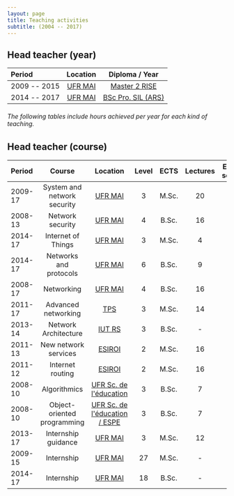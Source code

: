 ```yaml
---
layout: page
title: Teaching activities
subtitle: (2004 -- 2017)
---
```


## Head teacher (year)

| **Period** | **Location** | **Diploma / Year** |
| :------- |:-----:|:-------------:|
| 2009 -- 2015 | [UFR MAI](http://mathinfo.unistra.fr/) | [Master 2 RISE](http://master-informatique.unistra.fr/rise/rise-formation.php) |
| 2014 -- 2017 | [UFR MAI](http://mathinfo.unistra.fr/) | [BSc Pro. SIL (ARS)](http://mathinfo.unistra.fr/offre-de-formation/licence-professionnelle-sil/licence-pro-info-ars-fi/) |


###### _The following tables include hours achieved per year for each kind of teaching._

## Head teacher (course)

| **Period** | **Course** | **Location** | **Level** | **ECTS** | **Lectures** | **Exercise sessions** | **Lab sessions** |  **Class number** |
| :------- |:----------:| :-----:|:-------------:|:-------------:|:-------------:|:-------------:|:-------------:|:-------------:|
| 2009-17  | System and network security | [UFR MAI](http://mathinfo.unistra.fr/) | 3 | M.Sc. | 20 | - | 17 | 22 |
| 2008-13  | Network security | [UFR MAI](http://mathinfo.unistra.fr/) | 4 | B.Sc. | 16 | - | 24  | 15 |
| 2014-17 | Internet of Things | [UFR MAI](http://mathinfo.unistra.fr/) | 3 | M.Sc. | 4 | 4 | - | 15 |
| 2014-17 | Networks and protocols | [UFR MAI](http://mathinfo.unistra.fr/) | 6 | B.Sc. | 9 | 9 | 12 | 30 |
| 2008-17  | Networking |[UFR MAI](http://mathinfo.unistra.fr/) | 4 | B.Sc. | 16 | 16 | - | 16 |
| 2011-17 | Advanced networking | [TPS](http://www.telecom-physique.fr/) | 3 | M.Sc. | 14 | 7 | 8 | 9 |
| 2013-14 | Network Architecture | [IUT RS](http://iutrs.unistra.fr/) | 3 | B.Sc. | - | 21 | 28  | 36 |
| 2011-13  | New network services | [ESIROI](https://esiroi.univ-reunion.fr/) | 2 | M.Sc. | 16 | 14 | - | 10 |
| 2011-12  | Internet routing | [ESIROI](https://esiroi.univ-reunion.fr/) | 2 | M.Sc. | 16 | 7 | 7 | 10 |
| 2008-10 | Algorithmics | [UFR Sc. de l'éducation](https://espe.unistra.fr/) | 3 | B.Sc. | 7 | 8 | 10  | 11 |
| 2008-10 | Object-oriented programming | [UFR Sc. de l'éducation / ESPE](https://espe.unistra.fr/) | 3 | B.Sc. | 7 | 8 | 10  | 11 |
| 2013-17 | Internship guidance | [UFR MAI](http://mathinfo.unistra.fr/) | 3 | M.Sc. | 12 | 8 | -  | 20 |
| 2009-15 | Internship | [UFR MAI](http://mathinfo.unistra.fr/) | 27 | M.Sc. | - | - | -  | 20 |
| 2014-17 | Internship | [UFR MAI](http://mathinfo.unistra.fr/) | 18 | B.Sc. | - | - | -  | 20 |
